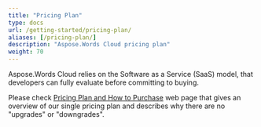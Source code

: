 ```yaml
---
title: "Pricing Plan"
type: docs
url: /getting-started/pricing-plan/
aliases: [/pricing-plan/]
description: "Aspose.Words Cloud pricing plan"
weight: 70
---
```


Aspose.Words Cloud relies on the Software as a Service (SaaS) model, that developers can fully evaluate before committing to buying.

Please check [Pricing Plan and How to Purchase](https://purchase.aspose.cloud/buy) web page that gives an overview of our single pricing plan and describes why there are no "upgrades" or "downgrades".
